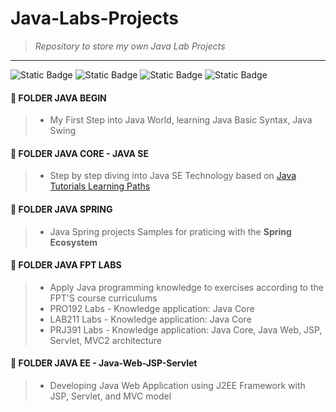 # Java-Labs-Projects 
> *Repository to store my own Java Lab Projects*
---
![Static Badge](https://img.shields.io/badge/Java-blue?logo=openjdk&labelColor=white) ![Static Badge](https://img.shields.io/badge/Spring-green?logo=spring&logoColor=white) ![Static Badge](https://img.shields.io/badge/Spring_Boot-green?logo=springboot&logoColor=white) ![Static Badge](https://img.shields.io/badge/Spring_Security-green?logo=springsecurity&logoColor=white)

#### 📂 FOLDER JAVA BEGIN
> - My First Step into Java World, learning Java Basic Syntax, Java Swing

#### 📂 FOLDER JAVA CORE - JAVA SE
> - Step by step diving into Java SE Technology based on [Java Tutorials Learning Paths](https://docs.oracle.com/javase/tutorial/tutorialLearningPaths.html)

#### 📂 FOLDER JAVA SPRING
> - Java Spring projects Samples for praticing with the **Spring Ecosystem**

#### 📂 FOLDER JAVA FPT LABS
> - Apply Java programming knowledge to exercises according to the FPT'S course curriculums
> - PRO192 Labs - Knowledge application: Java Core
> - LAB211 Labs - Knowledge application: Java Core
> - PRJ391 Labs - Knowledge application: Java Core, Java Web, JSP, Servlet, MVC2 architecture

#### 📂 FOLDER JAVA EE - Java-Web-JSP-Servlet
> - Developing Java Web Application using J2EE Framework with JSP, Servlet, and MVC model
